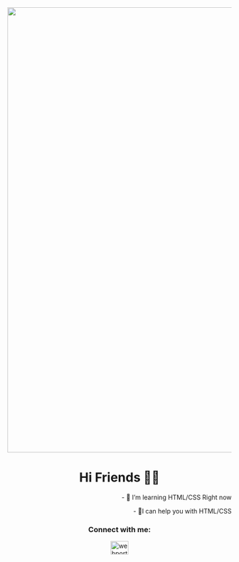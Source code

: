 <img style="width: 1000px;" src="https://huimin-static.oss-cn-hangzhou.aliyuncs.com/hm/f44132f9cffb20fdaf38cdd54769e60d.gif">
<h1 align="center">Hi Friends 🙋‍♂️</h1>
<p align="right">- 🌱 I’m learning HTML/CSS Right now</p>
<p align="right">- 🔑I can help you with HTML/CSS</p>
<h3 align="center">Connect with me:</h3>
<p align="center">
<a href="https://instagram.com/rezfldsecond/" target="blank"><img align="center" src="https://raw.githubusercontent.com/rahuldkjain/github-profile-readme-generator/master/src/images/icons/Social/instagram.svg" alt="webportal.ir" height="30" width="40" /></a>
</p>
